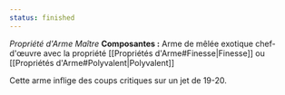 ```yaml
---
status: finished
---
```

_Propriété d'Arme Maître_
__Composantes :__ Arme de mêlée exotique chef-d'œuvre avec la propriété [[Propriétés d'Arme#Finesse|Finesse]] ou [[Propriétés d'Arme#Polyvalent|Polyvalent]]

Cette arme inflige des coups critiques sur un jet de 19-20.
